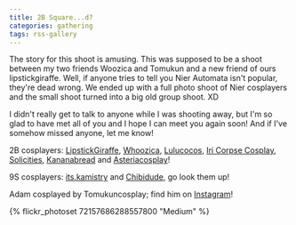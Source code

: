 ```yaml
---
title: 2B Square...d?
categories: gathering
tags: rss-gallery
---
```


The story for this shoot is amusing. This was supposed to be a shoot between my two friends Woozica and Tomukun and a new friend of ours lipstickgiraffe. Well, if anyone tries to tell you Nier Automata isn't popular, they're dead wrong. We ended up with a full photo shoot of Nier cosplayers and the small shoot turned into a big old group shoot. XD

I didn't really get to talk to anyone while I was shooting away, but I'm so glad to have met all of you and I hope I can meet you again soon! And if I've somehow missed anyone, let me know!

2B cosplayers: [LipstickGiraffe](https://www.instagram.com/lipstickgiraffe/), [Whoozica](https://www.instagram.com/whoozica/), [Lulucocos](https://www.instagram.com/lulucocos/), [Iri Corpse Cosplay](https://www.facebook.com/IriCorpseCosplay/), [Solicities](https://www.instagram.com/solicities/), [Kananabread](https://www.instagram.com/kananabread/) and [Asteriacosplay](https://www.instagram.com/asteriacosplay/)! 

9S cosplayers: [its.kamistry](https://www.instagram.com/its.kamistry/) and [Chibidude](https://www.instagram.com/chibidudecosplay/), go look them up!

Adam cosplayed by Tomukuncosplay; find him on [Instagram](https://www.instagram.com/tomukuncosplay/)!

{% flickr_photoset 72157686288557800 "Medium" %}